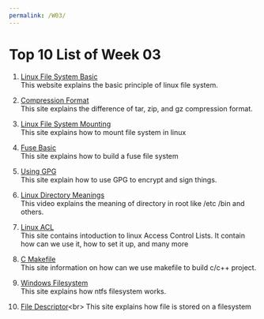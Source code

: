 ```yaml
---
permalink: /W03/
---
```

# Top 10 List of Week 03

1. [Linux File System Basic](https://opensource.com/life/16/10/introduction-linux-filesystems/)<br>
This website explains the basic principle of linux file system.

2. [Compression Format](https://itsfoss.com/tar-vs-zip-vs-gz/)<br>
This site explains the difference of tar, zip, and gz compression format.

3. [Linux File System Mounting](https://www.geeksforgeeks.org/mount-command-in-linux-with-examples/)<br>
This site explains how to mount file system in linux

4. [Fuse Basic](https://medium.com/@cris178/building-a-fuse-file-system-ee8f90fd0a2f)<br>
This site explains how to build a fuse file system

5. [Using GPG](https://www.digitalocean.com/community/tutorials/how-to-use-gpg-to-encrypt-and-sign-messages)<br>
This site explain how to use GPG to encrypt and sign things.

6. [Linux Directory Meanings](https://www.youtube.com/watch?v=42iQKuQodW4)<br>
This video explains the meaning of directory in root like /etc /bin and others.

7. [Linux ACL](https://www.redhat.com/sysadmin/linux-access-control-lists)<br>
This site contains intoduction to linux Access Control Lists. It contain how can we use it, how to set it up, and many more

8. [C Makefile](https://makefiletutorial.com/)<br>
This site information on how can we use makefile to build c/c++ project.

9. [Windows Filesystem](https://medium.com/hetman-software/inside-ntfs-files-in-the-ntfs-system-775ae2892060)<br>
This site explains how ntfs filesystem works.

10. [File Descriptor](https://www.computerhope.com/jargon/f/file-descriptor.htm#:~:text=A%20file%20descriptor%20is%20a,Grants%20access.)<br>
This site explains how file is stored on a filesystem
